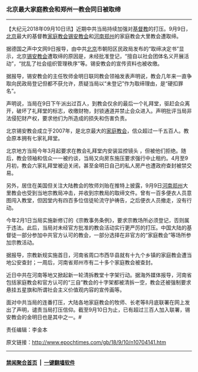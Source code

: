### 北京最大家庭教会和郑州一教会同日被取缔
------------------------

<p>【大纪元2018年09月10日讯】近期中共当局持续加强对<a href="http://www.epochtimes.com/gb/tag/%E5%9F%BA%E7%9D%A3%E6%95%99.html">基督教</a>的打压。9月9日，<a href="http://www.epochtimes.com/gb/tag/%E5%8C%97%E4%BA%AC.html">北京</a>最大的基督教<a href="http://www.epochtimes.com/gb/tag/%E5%AE%B6%E5%BA%AD%E6%95%99%E4%BC%9A.html">家庭教会</a><a href="http://www.epochtimes.com/gb/tag/%E9%94%A1%E5%AE%89%E6%95%99%E4%BC%9A.html">锡安教会</a>和<a href="http://www.epochtimes.com/gb/tag/%E6%B2%B3%E5%8D%97%E9%83%91%E5%B7%9E.html">河南郑州</a>的家庭教会大里教会遭取缔。</p>
<p>据德国之声中文网9日报导，由中共<a href="http://www.epochtimes.com/gb/tag/%E5%8C%97%E4%BA%AC.html">北京</a>市朝阳区民政局发布的“取缔决定书”显示，北京<a href="http://www.epochtimes.com/gb/tag/%E9%94%A1%E5%AE%89%E6%95%99%E4%BC%9A.html">锡安教会</a>遭取缔的原因是，未经批准登记，“擅自以社会团体名义开展活动”，“扰乱了社会组织管理秩序”等。锡安教会的宣传资料也被收缴。</p>
<p>据报导，锡安教会的主任牧师金明日联同教会领袖发表声明说，教会几年来一直争取向民政局登记但都不获允许，质疑当局以“未登记”作为取缔理由，是“硬扣罪名”。</p>
<p>声明说，当局在9日下午派出过百人，到教会仅余的最后一个礼拜堂，驱赶会众离开，破坏了礼拜堂的标志，收缴财物，封锁通道并禁止会众进入。声明批评当局非法侵犯财产权，要求他们为所造成的损失和伤害负责。</p>
<p>北京锡安教会成立于2007年，是北京最大的<a href="http://www.epochtimes.com/gb/tag/%E5%AE%B6%E5%BA%AD%E6%95%99%E4%BC%9A.html">家庭教会</a>，信众超过一千五百人。教会原本拥有七家礼拜堂。</p>
<p>北京地方当局今年3月起要求在教会礼拜堂内安装监控镜头 ，但被他们拒绝。随后，教会领袖和信众一一被约谈，当局又向房东施压要求强行中止租约。4月至9月初，教会六家礼拜堂被迫关闭，甚至金明日自己的私人房产也遭政府查封被禁交易。</p>
<p>另外，居住在美国但关注大陆教会的牧师刘贻在推特上披露，9月9日<a href="http://www.epochtimes.com/gb/tag/%E6%B2%B3%E5%8D%97%E9%83%91%E5%B7%9E.html">河南郑州</a>大里教会也受到当地宗教局冲击，并收到宗教局的取缔文件。曾有一百多便衣人员意图闯入教堂，但因堂内有四百多位信徒轮流守护祷告，之后便衣人员撤走，没有行动。</p>
<p>今年2月1日当局实施新修订的《宗教事务条例》，要求宗教场所必须登记，否则属于违法。此后，当局对未经官方批准的教会活动实行更严厉的打压。中国大陆的基督徒一部分参加中共官方认可的教会，一部分选择在非官方的“家庭教会”等场所参加宗教活动。</p>
<p>据报导，宗教新规实施首日，河南省周口市西华县就有十九个乡镇的家庭教会遭当地公安查封；一周后，河南省郑州市有二十多个家庭教会被查封。</p>
<p>近日中共在河南等地又掀起新一轮清拆教堂十字架行动。据海外媒体报导，河南省包括家庭教会和官方认可的“三自”教会的十字架都被清拆一空，教会还被强制要求悬挂五星旗和所谓社会主义价值观内容的宣传画等。</p>
<p>面对中共当局的连番打压，大陆各地家庭教会的牧师、长老等8月底联署在网上发出了声明，谴责当局打压信仰。截至9月10日为止，已有超过三百人加入联署，锡安教会的金明日也是其中之一。#</p>
<p>责任编辑：李金本</p>

原文链接：http://www.epochtimes.com/gb/18/9/10/n10704141.htm


------------------------
#### [禁闻聚合首页](https://github.com/gfw-breaker/banned-news/blob/master/README.md) &nbsp;|&nbsp;  [一键翻墙软件](https://github.com/gfw-breaker/nogfw/blob/master/README.md)